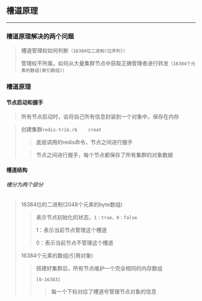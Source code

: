 ## 槽道原理

--------

### 槽道原理解决的两个问题

> 槽道管理权如何判断`（16384位二进制(位序列)）`
>
> 管理权不所属，如何从大量集群节点中获取正确管理者进行转发`（16384个元素的数组(索引数组)）`

### 槽道原理

#### 节点启动和握手

> 所有节点启动时，会将自己所有信息封装到一个对象中，保存在内存

> 创建集群`redis-trib.rb	creat`
>
> > 底层调用的redis命令，节点之间进行握手
>
> > 节点之间进行握手，每个节点都保存了所有集群的对象数据

#### 槽道结构

###### 槽分为两个部分

> 16384位的二进制(2048个元素的byte数组)
>
> > 表示节点初始化的状态，`1：true，0：false`
> >
> > 1：表示当前节点管理这个槽道
> >
> > 0：表示当前节点不管理这个槽道
>
> 16384个元素的数组(引用对象)
>
> > 搭建好集群后，所有节点维护一个完全相同的内存数组
> >
> > `[0-16383]`
> >
> > > 每一个下标对应了槽道号管理节点对象的信息

